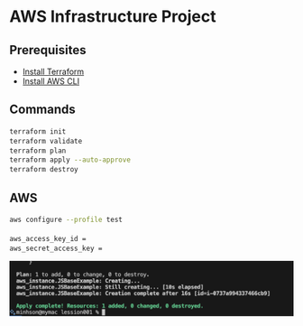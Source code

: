 # AWS Infrastructure Project

## Prerequisites

- [Install Terraform](https://developer.hashicorp.com/terraform/install?product_intent=terraform)
- [Install AWS CLI](https://docs.aws.amazon.com/cli/latest/userguide/getting-started-install.html)

## Commands

```sh
terraform init
terraform validate
terraform plan
terraform apply --auto-approve
terraform destroy
```

## AWS

```sh
aws configure --profile test

aws_access_key_id =
aws_secret_access_key =
```

![terraform apply --auto-approve](image-001.png)
